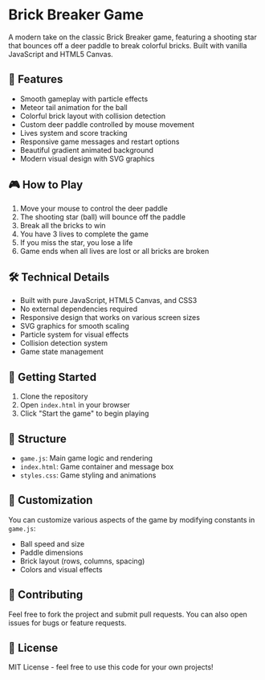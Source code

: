 # Brick Breaker Game

A modern take on the classic Brick Breaker game, featuring a shooting star that bounces off a deer paddle to break colorful bricks. Built with vanilla JavaScript and HTML5 Canvas.

## 🌟 Features

- Smooth gameplay with particle effects
- Meteor tail animation for the ball
- Colorful brick layout with collision detection
- Custom deer paddle controlled by mouse movement
- Lives system and score tracking
- Responsive game messages and restart options
- Beautiful gradient animated background
- Modern visual design with SVG graphics

## 🎮 How to Play

1. Move your mouse to control the deer paddle
2. The shooting star (ball) will bounce off the paddle
3. Break all the bricks to win
4. You have 3 lives to complete the game
5. If you miss the star, you lose a life
6. Game ends when all lives are lost or all bricks are broken

## 🛠️ Technical Details

- Built with pure JavaScript, HTML5 Canvas, and CSS3
- No external dependencies required
- Responsive design that works on various screen sizes
- SVG graphics for smooth scaling
- Particle system for visual effects
- Collision detection system
- Game state management

## 🚀 Getting Started

1. Clone the repository
2. Open `index.html` in your browser
3. Click "Start the game" to begin playing

## 🔧 Structure

- `game.js`: Main game logic and rendering
- `index.html`: Game container and message box
- `styles.css`: Game styling and animations

## 🎨 Customization

You can customize various aspects of the game by modifying constants in `game.js`:
- Ball speed and size
- Paddle dimensions
- Brick layout (rows, columns, spacing)
- Colors and visual effects

## 🤝 Contributing

Feel free to fork the project and submit pull requests. You can also open issues for bugs or feature requests.

## 📝 License

MIT License - feel free to use this code for your own projects!
